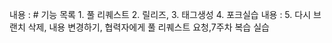 내용 : # 기능 목록 1. 풀 리퀘스트 2. 릴리즈, 3. 태그생성 4. 포크실습
내용 : 5. 다시 브랜치 삭제, 내용 변경하기, 협력자에게 풀 리퀘스트 요청,7주차 복습 실습